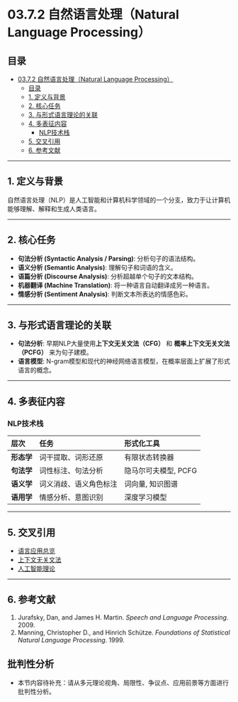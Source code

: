 # 03.7.2 自然语言处理（Natural Language Processing）

## 目录

- [03.7.2 自然语言处理（Natural Language Processing）](#0372-自然语言处理natural-language-processing)
  - [目录](#目录)
  - [1. 定义与背景](#1-定义与背景)
  - [2. 核心任务](#2-核心任务)
  - [3. 与形式语言理论的关联](#3-与形式语言理论的关联)
  - [4. 多表征内容](#4-多表征内容)
    - [NLP技术栈](#nlp技术栈)
  - [5. 交叉引用](#5-交叉引用)
  - [6. 参考文献](#6-参考文献)

---

## 1. 定义与背景

自然语言处理（NLP）是人工智能和计算机科学领域的一个分支，致力于让计算机能够理解、解释和生成人类语言。

---

## 2. 核心任务

- **句法分析 (Syntactic Analysis / Parsing)**: 分析句子的语法结构。
- **语义分析 (Semantic Analysis)**: 理解句子和词语的含义。
- **语篇分析 (Discourse Analysis)**: 分析超越单个句子的文本结构。
- **机器翻译 (Machine Translation)**: 将一种语言自动翻译成另一种语言。
- **情感分析 (Sentiment Analysis)**: 判断文本所表达的情感色彩。

---

## 3. 与形式语言理论的关联

- **句法分析**: 早期NLP大量使用**上下文无关文法（CFG）** 和 **概率上下文无关文法（PCFG）** 来为句子建模。
- **语言模型**: N-gram模型和现代的神经网络语言模型，在概率层面上扩展了形式语言的概念。

---

## 4. 多表征内容

### NLP技术栈

| 层次 | 任务 | 形式化工具 |
| :--- | :--- | :--- |
| **形态学**| 词干提取、词形还原 | 有限状态转换器 |
| **句法学**| 词性标注、句法分析 | 隐马尔可夫模型, PCFG |
| **语义学**| 词义消歧、语义角色标注 | 词向量, 知识图谱 |
| **语用学**| 情感分析、意图识别 | 深度学习模型 |

---

## 5. 交叉引用

- [语言应用总览](README.md)
- [上下文无关文法](../03.2_Formal_Grammars/03.2.2_Context_Free_Grammars.md)
- [人工智能理论](README.md)

---

## 6. 参考文献

1. Jurafsky, Dan, and James H. Martin. *Speech and Language Processing*. 2009.
2. Manning, Christopher D., and Hinrich Schütze. *Foundations of Statistical Natural Language Processing*. 1999.


## 批判性分析

- 本节内容待补充：请从多元理论视角、局限性、争议点、应用前景等方面进行批判性分析。
